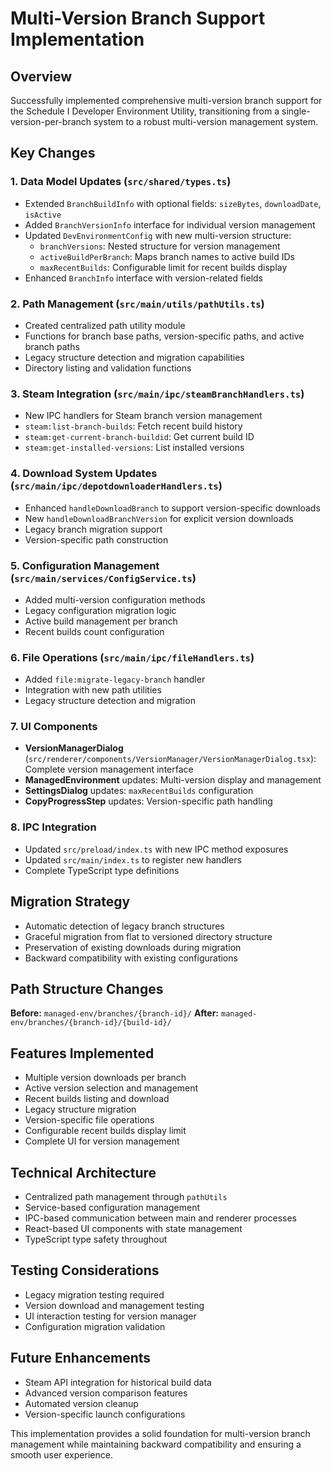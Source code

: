 # Multi-Version Branch Support Implementation

## Overview
Successfully implemented comprehensive multi-version branch support for the Schedule I Developer Environment Utility, transitioning from a single-version-per-branch system to a robust multi-version management system.

## Key Changes

### 1. Data Model Updates (`src/shared/types.ts`)
- Extended `BranchBuildInfo` with optional fields: `sizeBytes`, `downloadDate`, `isActive`
- Added `BranchVersionInfo` interface for individual version management
- Updated `DevEnvironmentConfig` with new multi-version structure:
  - `branchVersions`: Nested structure for version management
  - `activeBuildPerBranch`: Maps branch names to active build IDs
  - `maxRecentBuilds`: Configurable limit for recent builds display
- Enhanced `BranchInfo` interface with version-related fields

### 2. Path Management (`src/main/utils/pathUtils.ts`)
- Created centralized path utility module
- Functions for branch base paths, version-specific paths, and active branch paths
- Legacy structure detection and migration capabilities
- Directory listing and validation functions

### 3. Steam Integration (`src/main/ipc/steamBranchHandlers.ts`)
- New IPC handlers for Steam branch version management
- `steam:list-branch-builds`: Fetch recent build history
- `steam:get-current-branch-buildid`: Get current build ID
- `steam:get-installed-versions`: List installed versions

### 4. Download System Updates (`src/main/ipc/depotdownloaderHandlers.ts`)
- Enhanced `handleDownloadBranch` to support version-specific downloads
- New `handleDownloadBranchVersion` for explicit version downloads
- Legacy branch migration support
- Version-specific path construction

### 5. Configuration Management (`src/main/services/ConfigService.ts`)
- Added multi-version configuration methods
- Legacy configuration migration logic
- Active build management per branch
- Recent builds count configuration

### 6. File Operations (`src/main/ipc/fileHandlers.ts`)
- Added `file:migrate-legacy-branch` handler
- Integration with new path utilities
- Legacy structure detection and migration

### 7. UI Components
- **VersionManagerDialog** (`src/renderer/components/VersionManager/VersionManagerDialog.tsx`): Complete version management interface
- **ManagedEnvironment** updates: Multi-version display and management
- **SettingsDialog** updates: `maxRecentBuilds` configuration
- **CopyProgressStep** updates: Version-specific path handling

### 8. IPC Integration
- Updated `src/preload/index.ts` with new IPC method exposures
- Updated `src/main/index.ts` to register new handlers
- Complete TypeScript type definitions

## Migration Strategy
- Automatic detection of legacy branch structures
- Graceful migration from flat to versioned directory structure
- Preservation of existing downloads during migration
- Backward compatibility with existing configurations

## Path Structure Changes
**Before:** `managed-env/branches/{branch-id}/`
**After:** `managed-env/branches/{branch-id}/{build-id}/`

## Features Implemented
- Multiple version downloads per branch
- Active version selection and management
- Recent builds listing and download
- Legacy structure migration
- Version-specific file operations
- Configurable recent builds display limit
- Complete UI for version management

## Technical Architecture
- Centralized path management through `pathUtils`
- Service-based configuration management
- IPC-based communication between main and renderer processes
- React-based UI components with state management
- TypeScript type safety throughout

## Testing Considerations
- Legacy migration testing required
- Version download and management testing
- UI interaction testing for version manager
- Configuration migration validation

## Future Enhancements
- Steam API integration for historical build data
- Advanced version comparison features
- Automated version cleanup
- Version-specific launch configurations

This implementation provides a solid foundation for multi-version branch management while maintaining backward compatibility and ensuring a smooth user experience.
